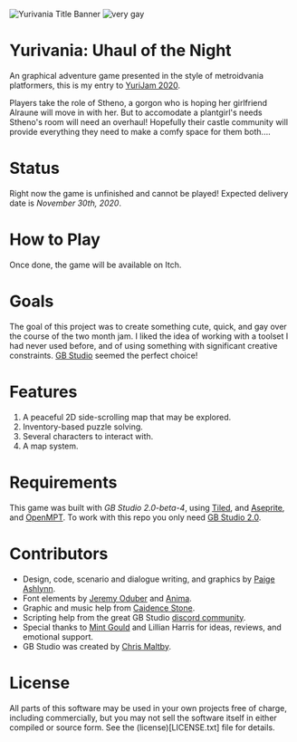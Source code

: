 ![Yurivania Title Banner](banner.png)
![very gay](https://img.shields.io/badge/very-gay-ff69bf?style=plastic)

# Yurivania: Uhaul of the Night

An graphical adventure game presented in the style of metroidvania platformers, this is my entry to [YuriJam 2020](https://itch.io/jam/yuri-game-jam-2020).

Players take the role of Stheno, a gorgon who is hoping her girlfriend Alraune will move in with her.
But to accomodate a plantgirl's needs Stheno's room will need an overhaul!
Hopefully their castle community will provide everything they need to make a comfy space for them both....

# Status

Right now the game is unfinished and cannot be played!  Expected delivery date is *November 30th, 2020*.

# How to Play

Once done, the game will be available on Itch.

# Goals

The goal of this project was to create something cute, quick, and gay over the course of the two month jam.
I liked the idea of working with a toolset I had never used before, and of using something with significant creative constraints.
[GB Studio](gbstudio.dev/) seemed the perfect choice!

# Features

1. A peaceful 2D side-scrolling map that may be explored.
2. Inventory-based puzzle solving.
3. Several characters to interact with.
4. A map system.

# Requirements

This game was built with *GB Studio 2.0-beta-4*, using [Tiled](http://www.mapeditor.org/), and [Aseprite](https://www.aseprite.org/), and [OpenMPT](https://openmpt.org/).
To work with this repo you only need [GB Studio 2.0](https://chrismaltby.itch.io/gb-studio).

# Contributors
- Design, code, scenario and dialogue writing, and graphics by [Paige Ashlynn](https://github.com/mxashlynn/).
- Font elements by [Jeremy Oduber](https://jeremyoduber.itch.io/fonts-for-gb-studio) and [Anima](https://sododev.itch.io/).
- Graphic and music help from [Caidence Stone](https://github.com/caidencestone).
- Scripting help from the great GB Studio [discord community](https://discord.gg/bxerKnc).
- Special thanks to [Mint Gould](https://github.com/WispyMouse) and Lillian Harris for ideas, reviews, and emotional support.
- GB Studio was created by [Chris Maltby](https://github.com/chrismaltby/).

# License

All parts of this software may be used in your own projects free of charge, including commercially, but you may not sell the software itself in either compiled or source form.
See the (license)[LICENSE.txt] file for details.
